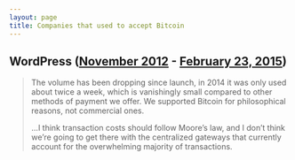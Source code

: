 ```yaml
---
layout: page
title: Companies that used to accept Bitcoin
---
```


## WordPress ([November 2012](https://wordpress.com/blog/2012/11/15/pay-another-way-bitcoin/) - [February 23, 2015](https://www.coindesk.com/wordpress-removes-bitcoin-payment-option))

>The volume has been dropping since launch, in 2014 it was only used about twice a week, which is vanishingly small compared to other methods of payment we offer. We supported Bitcoin for philosophical reasons, not commercial ones.
>
>...I think transaction costs should follow Moore’s law, and I don’t think we’re going to get there with the centralized gateways that currently account for the overwhelming majority of transactions.
